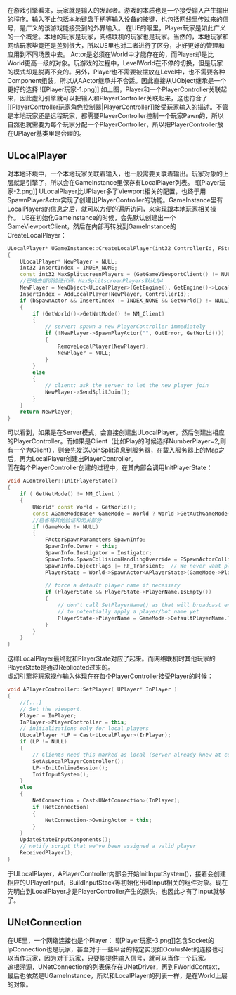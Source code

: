 在游戏引擎看来，玩家就是输入的发起者。游戏的本质也是一个接受输入产生输出的程序。输入不止包括本地键盘手柄等输入设备的按键，也包括网线里传过来的信号，是广义的该游戏能接受到的外界输入。
在UE的眼里，Player玩家是如此广义的一个概念。本地的玩家是玩家，网络联机的玩家也是玩家。当然的，本地玩家和网络玩家毕竟还是差别很大，所以UE里也对二者进行了区分，才好更好的管理和应用到不同场景中去。
Actor是必须在World中才能存在的，而Player却是比World更高一级的对象。玩游戏的过程中，LevelWorld在不停的切换，但是玩家的模式却是脱离不变的。另外，Player也不需要被摆放在Level中，也不需要各种Component组装，所以从AActor继承并不合适。因此直接从UObject继承是一个更好的选择
![[Player玩家-1.png]]
如上图，Player和一个PlayerController关联起来，因此虚幻引擎就可以把输入和PlayerController关联起来，这也符合了[[PlayerController玩家角色控制器|PlayerController]]接受玩家输入的描述。不管是本地玩家还是远程玩家，都需要PlayerController控制一个玩家Pawn的，所以自然也就需要为每个玩家分配一个PlayerController，所以把PlayerController放在UPlayer基类里是合理的。

## ULocalPlayer
对本地环境中，一个本地玩家关联着输入，也一般需要关联着输出。玩家对象的上层就是引擎了，所以会在GameInstance里保存有LocalPlayer列表。
![[Player玩家-2.png]]
ULocalPlayer比UPlayer多了Viewport相关的配置，也终于用SpawnPlayerActor实现了创建出PlayerController的功能。GameInstance里有LocalPlayers的信息之后，就可以方便的遍历访问，来实现跟本地玩家相关操作。
UE在初始化GameInstance的时候，会先默认创建出一个GameViewportClient，然后在内部再转发到GameInstance的CreateLocalPlayer：
```cpp
ULocalPlayer* UGameInstance::CreateLocalPlayer(int32 ControllerId, FString& OutError, bool bSpawnActor)
{
	ULocalPlayer* NewPlayer = NULL;
	int32 InsertIndex = INDEX_NONE;
	const int32 MaxSplitscreenPlayers = (GetGameViewportClient() != NULL) ? GetGameViewportClient()->MaxSplitscreenPlayers : 1;
    //已略去错误验证代码，MaxSplitscreenPlayers默认为4
	NewPlayer = NewObject<ULocalPlayer>(GetEngine(), GetEngine()->LocalPlayerClass);
	InsertIndex = AddLocalPlayer(NewPlayer, ControllerId);
	if (bSpawnActor && InsertIndex != INDEX_NONE && GetWorld() != NULL)
	{
		if (GetWorld()->GetNetMode() != NM_Client)
		{
			// server; spawn a new PlayerController immediately
			if (!NewPlayer->SpawnPlayActor("", OutError, GetWorld()))
			{
				RemoveLocalPlayer(NewPlayer);
				NewPlayer = NULL;
			}
		}
		else
		{
			// client; ask the server to let the new player join
			NewPlayer->SendSplitJoin();
		}
	}
	return NewPlayer;
}
```
可以看到，如果是在Server模式，会直接创建出ULocalPlayer，然后创建出相应的PlayerController。而如果是Client（比如Play的时候选择NumberPlayer=2,则有一个为Client），则会先发送JoinSplit消息到服务器，在载入服务器上的Map之后，再为LocalPlayer创建出PlayerController。  
而在每个PlayerController创建的过程中，在其内部会调用InitPlayerState：
```cpp
void AController::InitPlayerState()
{
	if ( GetNetMode() != NM_Client )
	{
		UWorld* const World = GetWorld();
		const AGameModeBase* GameMode = World ? World->GetAuthGameMode() : NULL;
		//已省略其他验证和无关部分
		if (GameMode != NULL)
		{
			FActorSpawnParameters SpawnInfo;
			SpawnInfo.Owner = this;
			SpawnInfo.Instigator = Instigator;
			SpawnInfo.SpawnCollisionHandlingOverride = ESpawnActorCollisionHandlingMethod::AlwaysSpawn;
			SpawnInfo.ObjectFlags |= RF_Transient;	// We never want player states to save into a map
			PlayerState = World->SpawnActor<APlayerState>(GameMode->PlayerStateClass, SpawnInfo );
	
			// force a default player name if necessary
			if (PlayerState && PlayerState->PlayerName.IsEmpty())
			{
				// don't call SetPlayerName() as that will broadcast entry messages but the GameMode hasn't had a chance
				// to potentially apply a player/bot name yet
				PlayerState->PlayerName = GameMode->DefaultPlayerName.ToString();
			}
		}
	}
}
```
这样LocalPlayer最终就和PlayerState对应了起来。而网络联机时其他玩家的PlayerState是通过Replicated过来的。  
虚幻引擎将玩家视作输入体现在在每个PlayerController接受Player的时候：
```cpp
void APlayerController::SetPlayer( UPlayer* InPlayer )
{
    //[...]
	// Set the viewport.
	Player = InPlayer;
	InPlayer->PlayerController = this;
	// initializations only for local players
	ULocalPlayer *LP = Cast<ULocalPlayer>(InPlayer);
	if (LP != NULL)
	{
		// Clients need this marked as local (server already knew at construction time)
		SetAsLocalPlayerController();
		LP->InitOnlineSession();
		InitInputSystem();
	}
	else
	{
		NetConnection = Cast<UNetConnection>(InPlayer);
		if (NetConnection)
		{
			NetConnection->OwningActor = this;
		}
	}
	UpdateStateInputComponents();
	// notify script that we've been assigned a valid player
	ReceivedPlayer();
}
```
于ULocalPlayer，APlayerController内部会开始InitInputSystem()，接着会创建相应的UPlayerInput，BuildInputStack等初始化出和Input相关的组件对象。现在先明白到LocalPlayer才是PlayerController产生的源头，也因此才有了Input就够了。
## UNetConnection
在UE里，一个网络连接也是个Player：
![[Player玩家-3.png]]包含Socket的IpConnection也是玩家，甚至对于一些平台的特定实现如OculusNet的连接也可以当作玩家，因为对于玩家，只要能提供输入信号，就可以当作一个玩家。  
追根溯源，UNetConnection的列表保存在UNetDriver，再到FWorldContext，最后也依然是UGameInstance，所以和LocalPlayer的列表一样，是在World上层的对象。  